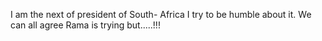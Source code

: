 I am the next of  president of South- Africa 
I try to be humble about it.
We can all agree Rama is trying but.....!!!
